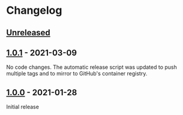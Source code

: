 # Changelog

## [Unreleased]


## [1.0.1] - 2021-03-09

No code changes. The automatic release script was updated to push multiple tags
and to mirror to GitHub's container registry.


## [1.0.0] - 2021-01-28

Initial release


[Unreleased]: https://github.com/JakeWharton/qbt-tracker-rewriter/compare/1.0.1...HEAD
[1.0.1]: https://github.com/JakeWharton/qbt-tracker-rewriter/releases/tag/1.0.1
[1.0.0]: https://github.com/JakeWharton/qbt-tracker-rewriter/releases/tag/1.0.0
